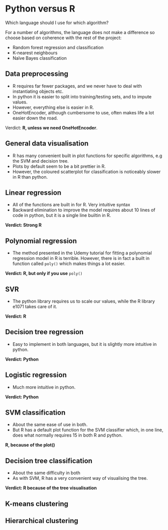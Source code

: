 # Python versus R

Which language should I use for which algorithm?

For a number of algorithms, the language does not make a difference so choose based on coherence with the rest of the project:
- Random forest regression and classification
- K-nearest neighbours
- Naïve Bayes classification


## Data preprocessing

- R requires far fewer packages, and we never have to deal with instantiating objects etc.
- In python it is easier to split into training/testing sets, and to impute values.
- However, everything else is easier in R.
- OneHotEncoder, although cumbersome to use, often makes life a lot easier down the road.

Verdict: **R, unless we need OneHotEncoder**.

## General data visualisation

- R has many convenient built in plot functions for specific algorithms, e.g the SVM and decision tree.
- Plots by default seem to be a bit prettier in R.
- However, the coloured scatterplot for classification is noticeably slower in R than python.

## Linear regression

- All of the functions are built in for R. Very intuitive syntax
- Backward elimination to improve the model requires about 10 lines of code in python, but it is a single line builtin in R.

**Verdict: Strong R**

## Polynomial regression

- The method presented in the Udemy tutorial for fitting a polynomial regression model in R is terrible. However, there is in fact a built in function called `poly()` which makes things a lot easier.

**Verdict: R, but only if you use** `poly()`

## SVR

- The python library requires us to scale our values, while the R library e1071 takes care of it.

**Verdict: R**

## Decision tree regression

- Easy to implement in both languages, but it is slightly more intuitive in python.

**Verdict: Python**


## Logistic regression

- Much more intuitive in python.

**Verdict: Python**

## SVM classification

- About the same ease of use in both.
- But R has a default plot function for the SVM classifier which, in one line, does what normally requires 15 in both R and python.

**R, because of the plot()**

## Decision tree classification

- About the same difficulty in both
- As with SVM, R has a very convenient way of visualising the tree.

**Verdict: R because of the tree visualisation**

## K-means clustering

## Hierarchical clustering
